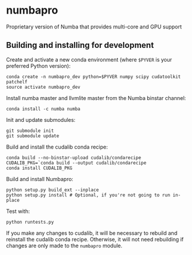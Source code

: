 numbapro
========

Proprietary version of Numba that provides multi-core and GPU support

Building and installing for development
---------------------------------------

Create and activate a new conda environment (where `$PYVER` is your preferred
Python version):

```
conda create -n numbapro_dev python=$PYVER numpy scipy cudatoolkit patchelf
source activate numbapro_dev
```

Install numba master and llvmlite master from the Numba binstar channel:

```
conda install -c numba numba
```

Init and update submodules:

```
git submodule init
git submodule update
```

Build and install the cudalib conda recipe:

```
conda build --no-binstar-upload cudalib/condarecipe
CUDALIB_PKG=`conda build --output cudalib/condarecipe
conda install CUDALIB_PKG
```

Build and install Numbapro:

```
python setup.py build_ext --inplace
python setup.py install # Optional, if you're not going to run in-place
```

Test with:

```
python runtests.py
```

If you make any changes to cudalib, it will be necessary to rebuild and
reinstall the cudalib conda recipe. Otherwise, it will not need rebuilding if
changes are only made to the `numbapro` module.
